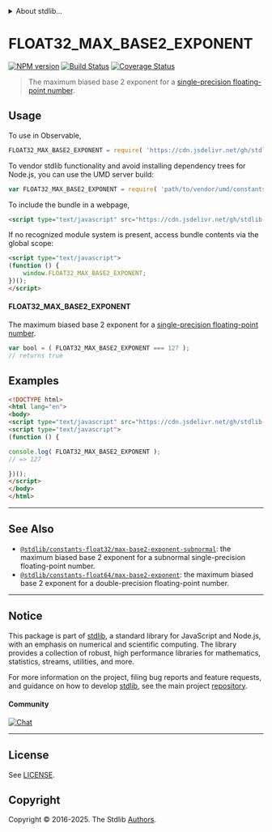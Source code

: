 <!--

@license Apache-2.0

Copyright (c) 2024 The Stdlib Authors.

Licensed under the Apache License, Version 2.0 (the "License");
you may not use this file except in compliance with the License.
You may obtain a copy of the License at

   http://www.apache.org/licenses/LICENSE-2.0

Unless required by applicable law or agreed to in writing, software
distributed under the License is distributed on an "AS IS" BASIS,
WITHOUT WARRANTIES OR CONDITIONS OF ANY KIND, either express or implied.
See the License for the specific language governing permissions and
limitations under the License.

-->


<details>
  <summary>
    About stdlib...
  </summary>
  <p>We believe in a future in which the web is a preferred environment for numerical computation. To help realize this future, we've built stdlib. stdlib is a standard library, with an emphasis on numerical and scientific computation, written in JavaScript (and C) for execution in browsers and in Node.js.</p>
  <p>The library is fully decomposable, being architected in such a way that you can swap out and mix and match APIs and functionality to cater to your exact preferences and use cases.</p>
  <p>When you use stdlib, you can be absolutely certain that you are using the most thorough, rigorous, well-written, studied, documented, tested, measured, and high-quality code out there.</p>
  <p>To join us in bringing numerical computing to the web, get started by checking us out on <a href="https://github.com/stdlib-js/stdlib">GitHub</a>, and please consider <a href="https://opencollective.com/stdlib">financially supporting stdlib</a>. We greatly appreciate your continued support!</p>
</details>

# FLOAT32_MAX_BASE2_EXPONENT

[![NPM version][npm-image]][npm-url] [![Build Status][test-image]][test-url] [![Coverage Status][coverage-image]][coverage-url] <!-- [![dependencies][dependencies-image]][dependencies-url] -->

> The maximum biased base 2 exponent for a [single-precision floating-point number][ieee754].



<section class="usage">

## Usage

<!-- eslint-disable id-length -->

To use in Observable,

```javascript
FLOAT32_MAX_BASE2_EXPONENT = require( 'https://cdn.jsdelivr.net/gh/stdlib-js/constants-float32-max-base2-exponent@umd/browser.js' )
```

To vendor stdlib functionality and avoid installing dependency trees for Node.js, you can use the UMD server build:

```javascript
var FLOAT32_MAX_BASE2_EXPONENT = require( 'path/to/vendor/umd/constants-float32-max-base2-exponent/index.js' )
```

To include the bundle in a webpage,

```html
<script type="text/javascript" src="https://cdn.jsdelivr.net/gh/stdlib-js/constants-float32-max-base2-exponent@umd/browser.js"></script>
```

If no recognized module system is present, access bundle contents via the global scope:

```html
<script type="text/javascript">
(function () {
    window.FLOAT32_MAX_BASE2_EXPONENT;
})();
</script>
```

#### FLOAT32_MAX_BASE2_EXPONENT

The maximum biased base 2 exponent for a [single-precision floating-point number][ieee754].

<!-- eslint-disable id-length -->

```javascript
var bool = ( FLOAT32_MAX_BASE2_EXPONENT === 127 );
// returns true
```

</section>

<!-- /.usage -->

<section class="examples">

## Examples

<!-- eslint no-undef: "error" -->

<!-- eslint-disable id-length -->

```html
<!DOCTYPE html>
<html lang="en">
<body>
<script type="text/javascript" src="https://cdn.jsdelivr.net/gh/stdlib-js/constants-float32-max-base2-exponent@umd/browser.js"></script>
<script type="text/javascript">
(function () {

console.log( FLOAT32_MAX_BASE2_EXPONENT );
// => 127

})();
</script>
</body>
</html>
```

</section>

<!-- /.examples -->

<!-- C interface documentation. -->



<!-- Section for related `stdlib` packages. Do not manually edit this section, as it is automatically populated. -->

<section class="related">

* * *

## See Also

-   <span class="package-name">[`@stdlib/constants-float32/max-base2-exponent-subnormal`][@stdlib/constants/float32/max-base2-exponent-subnormal]</span><span class="delimiter">: </span><span class="description">the maximum biased base 2 exponent for a subnormal single-precision floating-point number.</span>
-   <span class="package-name">[`@stdlib/constants-float64/max-base2-exponent`][@stdlib/constants/float64/max-base2-exponent]</span><span class="delimiter">: </span><span class="description">the maximum biased base 2 exponent for a double-precision floating-point number.</span>

</section>

<!-- /.related -->

<!-- Section for all links. Make sure to keep an empty line after the `section` element and another before the `/section` close. -->


<section class="main-repo" >

* * *

## Notice

This package is part of [stdlib][stdlib], a standard library for JavaScript and Node.js, with an emphasis on numerical and scientific computing. The library provides a collection of robust, high performance libraries for mathematics, statistics, streams, utilities, and more.

For more information on the project, filing bug reports and feature requests, and guidance on how to develop [stdlib][stdlib], see the main project [repository][stdlib].

#### Community

[![Chat][chat-image]][chat-url]

---

## License

See [LICENSE][stdlib-license].


## Copyright

Copyright &copy; 2016-2025. The Stdlib [Authors][stdlib-authors].

</section>

<!-- /.stdlib -->

<!-- Section for all links. Make sure to keep an empty line after the `section` element and another before the `/section` close. -->

<section class="links">

[npm-image]: http://img.shields.io/npm/v/@stdlib/constants-float32-max-base2-exponent.svg
[npm-url]: https://npmjs.org/package/@stdlib/constants-float32-max-base2-exponent

[test-image]: https://github.com/stdlib-js/constants-float32-max-base2-exponent/actions/workflows/test.yml/badge.svg?branch=main
[test-url]: https://github.com/stdlib-js/constants-float32-max-base2-exponent/actions/workflows/test.yml?query=branch:main

[coverage-image]: https://img.shields.io/codecov/c/github/stdlib-js/constants-float32-max-base2-exponent/main.svg
[coverage-url]: https://codecov.io/github/stdlib-js/constants-float32-max-base2-exponent?branch=main

<!--

[dependencies-image]: https://img.shields.io/david/stdlib-js/constants-float32-max-base2-exponent.svg
[dependencies-url]: https://david-dm.org/stdlib-js/constants-float32-max-base2-exponent/main

-->

[chat-image]: https://img.shields.io/gitter/room/stdlib-js/stdlib.svg
[chat-url]: https://app.gitter.im/#/room/#stdlib-js_stdlib:gitter.im

[stdlib]: https://github.com/stdlib-js/stdlib

[stdlib-authors]: https://github.com/stdlib-js/stdlib/graphs/contributors

[umd]: https://github.com/umdjs/umd
[es-module]: https://developer.mozilla.org/en-US/docs/Web/JavaScript/Guide/Modules

[deno-url]: https://github.com/stdlib-js/constants-float32-max-base2-exponent/tree/deno
[deno-readme]: https://github.com/stdlib-js/constants-float32-max-base2-exponent/blob/deno/README.md
[umd-url]: https://github.com/stdlib-js/constants-float32-max-base2-exponent/tree/umd
[umd-readme]: https://github.com/stdlib-js/constants-float32-max-base2-exponent/blob/umd/README.md
[esm-url]: https://github.com/stdlib-js/constants-float32-max-base2-exponent/tree/esm
[esm-readme]: https://github.com/stdlib-js/constants-float32-max-base2-exponent/blob/esm/README.md
[branches-url]: https://github.com/stdlib-js/constants-float32-max-base2-exponent/blob/main/branches.md

[stdlib-license]: https://raw.githubusercontent.com/stdlib-js/constants-float32-max-base2-exponent/main/LICENSE

[ieee754]: https://en.wikipedia.org/wiki/IEEE_754-1985

<!-- <related-links> -->

[@stdlib/constants/float32/max-base2-exponent-subnormal]: https://github.com/stdlib-js/constants-float32-max-base2-exponent-subnormal/tree/umd

[@stdlib/constants/float64/max-base2-exponent]: https://github.com/stdlib-js/constants-float64-max-base2-exponent/tree/umd

<!-- </related-links> -->

</section>

<!-- /.links -->
